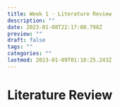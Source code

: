 ```yaml
---
title: Week 1 - Literature Review
description: ""
date: 2023-01-08T22:17:08.798Z
preview: ""
draft: false
tags: ""
categories: ""
lastmod: 2023-01-09T01:18:25.243Z
---
```

# Literature Review